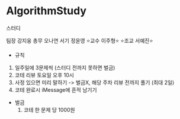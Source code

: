 # AlgorithmStudy


스터디

팀장 강지웅
총무 오나연
서기 정윤영
⭐교수 이주형⭐
⭐조교 서예진⭐

- 규칙
1. 일주일에 3문제씩
    (스터디 전까지 못하면 벌금)
2. 코테 리뷰 토요일 오후 10시
3. 사정 있으면 미리 말하기 -> 벌금X, 해당 주차 리뷰 전까지 풀기 (최대 2일)
4. 코테 완료시 iMessage에 흔적 남기기

- 벌금
  1. 코테 한 문제 당 1000원
